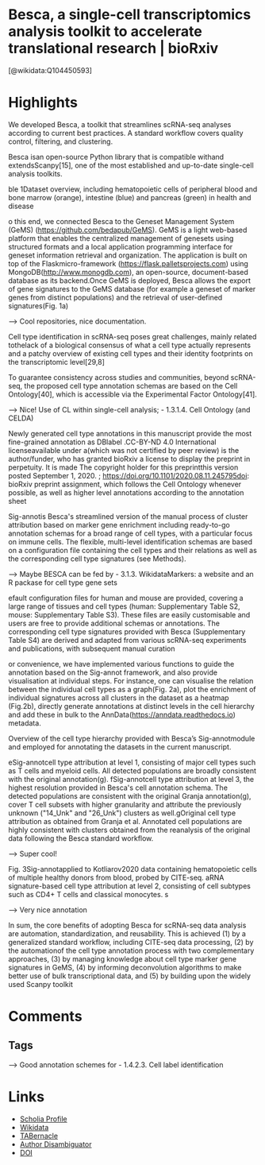 
Besca, a single-cell transcriptomics analysis toolkit to accelerate translational research | bioRxiv
====================================================================================================
  
  [@wikidata:Q104450593]  
  

# Highlights

We developed Besca, a toolkit that streamlines scRNA-seq analyses according to current best practices. A standard workflow covers quality control, filtering, and clustering.

Besca isan open-source Python library that is compatible withand extendsScanpy[15], one of the most established and up-to-date single-cell analysis toolkits.


ble 1Dataset overview, including hematopoietic cells of peripheral blood and bone marrow (orange), intestine (blue) and pancreas (green) in health and disease

o this end, we connected Besca to the Geneset Management System (GeMS) (https://github.com/bedapub/GeMS). GeMS is a light web-based platform that enables the centralized management of genesets using structured formats and a local application programming interface for geneset information retrieval and organization. The application is built on top of the Flaskmicro-framework (https://flask.palletsprojects.com) using MongoDB(http://www.monogdb.com), an open-source, document-based database as its backend.Once GeMS is deployed, Besca allows the export of gene signatures to the GeMS database (for example a geneset of marker genes from distinct populations) and the retrieval of user-defined signatures(Fig. 1a)

--> Cool repositories, nice documentation.


Cell type identification in scRNA-seq poses great challenges, mainly related tothelack of a biological consensus of what a cell type actually represents and a patchy overview of existing cell types and their identity footprints on the transcriptomic level[29,8]

 To guarantee consistency across studies and communities, beyond scRNA-seq, the proposed cell type annotation schemas are based on the Cell Ontology[40], which is accessible via the Experimental Factor Ontology[41].

 --> Nice! Use of CL within single-cell analysis; - 1.3.1.4. Cell Ontology (and CELDA)

Newly generated cell type annotations in this manuscript provide the most fine-grained annotation as DBlabel .CC-BY-ND 4.0 International licenseavailable under a(which was not certified by peer review) is the author/funder, who has granted bioRxiv a license to display the preprint in perpetuity. It is made The copyright holder for this preprintthis version posted September 1, 2020. ; https://doi.org/10.1101/2020.08.11.245795doi: bioRxiv preprint 
assignment, which follows the Cell Ontology whenever possible, as well as higher level annotations according to the annotation sheet

Sig-annotis Besca's streamlined version of the manual process of cluster attribution based on marker gene enrichment including ready-to-go annotation schemas for a broad range of cell types, with a particular focus on immune cells. The flexible, multi-level identification schemas are based on a configuration file containing the cell types and their relations as well as the corresponding cell type signatures (see Methods).

--> Maybe BESCA can be fed by - 3.1.3. WikidataMarkers: a website and an R packase for cell type gene sets

efault configuration files for human and mouse are provided, covering a large range of tissues and cell types (human: Supplementary Table S2, mouse: Supplementary Table S3). These files are easily customisable and users are free to provide additional schemas or annotations. The corresponding cell type signatures provided with Besca (Supplementary Table S4) are derived and adapted from various scRNA-seq experiments and publications, with subsequent manual curation

or convenience, we have implemented various functions to guide the annotation based on the Sig-annot framework, and also provide visualisation at individual steps. For instance, one can visualise the relation between the individual cell types as a graph(Fig. 2a), plot the enrichment of individual signatures across all clusters in the dataset as a heatmap (Fig.2b), directly generate annotations at distinct levels in the cell hierarchy and add these in bulk to the AnnData(https://anndata.readthedocs.io) metadata.

Overview of the cell type hierarchy provided with Besca’s Sig-annotmodule and employed for annotating the datasets in the current manuscript.

eSig-annotcell type attribution at level 1, consisting of major cell types such as T cells and myeloid cells. All detected populations are broadly consistent with the original annotation(g). fSig-annotcell type attribution at level 3, the highest resolution provided in Besca's cell annotation schema. The detected populations are consistent with the original Granja annotation(g), cover T cell subsets with higher granularity and attribute the previously unknown ("14_Unk" and "26_Unk") clusters as well.gOriginal cell type attribution as obtained from Granja et al. Annotated cell populations are highly consistent with clusters obtained from the reanalysis of the original data following the Besca standard workflow.

--> Super cool!


Fig. 3Sig-annotapplied to Kotliarov2020 data containing hematopoietic cells of multiple healthy donors from blood, probed by CITE-seq. aRNA signature-based cell type attribution at level 2, consisting of cell subtypes such as CD4+ T cells and classical monocytes. s

--> Very nice annotation

In sum, the core benefits of adopting Besca for scRNA-seq data analysis are automation, standardization, and reusability. This is achieved (1) by a generalized standard workflow, including CITE-seq data processing, (2) by the automationof the cell type annotation process with two complementary approaches, (3) by managing knowledge about cell type marker gene signatures in GeMS, (4) by informing deconvolution algorithms to make better use of bulk transcriptional data, and (5) by building upon the widely used Scanpy toolkit


# Comments

## Tags
--> Good annotation schemes for - 1.4.2.3. Cell label identification

# Links
  
 * [Scholia Profile](https://scholia.toolforge.org/work/Q104450593)  
 * [Wikidata](https://www.wikidata.org/wiki/Q104450593)  
 * [TABernacle](https://tabernacle.toolforge.org/?#/tab/manual/Q104450593/P921%3BP4510)  
 * [Author Disambiguator](https://author-disambiguator.toolforge.org/work_item_oauth.php?id=Q104450593&batch_id=&match=1&author_list_id=&doit=Get+author+links+for+work)  
 * [DOI](https://doi.org/10.1101/2020.08.11.245795)  
